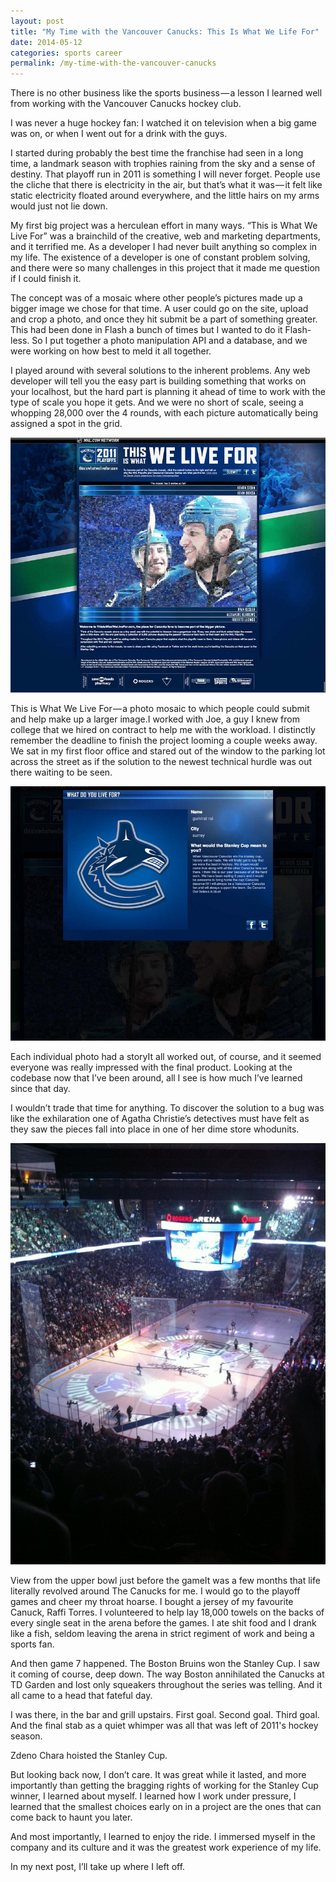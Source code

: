 ```yaml
---
layout: post
title: "My Time with the Vancouver Canucks: This Is What We Life For"
date: 2014-05-12
categories: sports career
permalink: /my-time-with-the-vancouver-canucks
---
```

There is no other business like the sports business — a lesson I learned well from working with the Vancouver Canucks hockey club.

I was never a huge hockey fan: I watched it on television when a big game was on, or when I went out for a drink with the guys.

I started during probably the best time the franchise had seen in a long time, a landmark season with trophies raining from the sky and a sense of destiny. That playoff run in 2011 is something I will never forget. People use the cliche that there is electricity in the air, but that’s what it was — it felt like static electricity floated around everywhere, and the little hairs on my arms would just not lie down.

My first big project was a herculean effort in many ways. “This is What We Live For” was a brainchild of the creative, web and marketing departments, and it terrified me. As a developer I had never built anything so complex in my life. The existence of a developer is one of constant problem solving, and there were so many challenges in this project that it made me question if I could finish it.

The concept was of a mosaic where other people’s pictures made up a bigger image we chose for that time. A user could go on the site, upload and crop a photo, and once they hit submit be a part of something greater. This had been done in Flash a bunch of times but I wanted to do it Flash-less. So I put together a photo manipulation API and a database, and we were working on how best to meld it all together.

I played around with several solutions to the inherent problems. Any web developer will tell you the easy part is building something that works on your localhost, but the hard part is planning it ahead of time to work with the type of scale you hope it gets. And we were no short of scale, seeing a whopping 28,000 over the 4 rounds, with each picture automatically being assigned a spot in the grid.

![thisiswhatwelivefor.com](/assets/images/2014-05-12/02.jpg)

This is What We Live For — a photo mosaic to which people could submit and help make up a larger image.I worked with Joe, a guy I knew from college that we hired on contract to help me with the workload. I distinctly remember the deadline to finish the project looming a couple weeks away. We sat in my first floor office and stared out of the window to the parking lot across the street as if the solution to the newest technical hurdle was out there waiting to be seen.

![thisiswhatwelivefor.com](/assets/images/2014-05-12/03.jpg)

Each individual photo had a storyIt all worked out, of course, and it seemed everyone was really impressed with the final product. Looking at the codebase now that I’ve been around, all I see is how much I’ve learned since that day.

I wouldn’t trade that time for anything. To discover the solution to a bug was like the exhilaration one of Agatha Christie’s detectives must have felt as they saw the pieces fall into place in one of her dime store whodunits.

![thisiswhatwelivefor.com](/assets/images/2014-05-12/04.jpg)

View from the upper bowl just before the gameIt was a few months that life literally revolved around The Canucks for me. I would go to the playoff games and cheer my throat hoarse. I bought a jersey of my favourite Canuck, Raffi Torres. I volunteered to help lay 18,000 towels on the backs of every single seat in the arena before the games. I ate shit food and I drank like a fish, seldom leaving the arena in strict regiment of work and being a sports fan.

And then game 7 happened. The Boston Bruins won the Stanley Cup. I saw it coming of course, deep down. The way Boston annihilated the Canucks at TD Garden and lost only squeakers throughout the series was telling. And it all came to a head that fateful day.

I was there, in the bar and grill upstairs. First goal. Second goal. Third goal. And the final stab as a quiet whimper was all that was left of 2011's hockey season.

Zdeno Chara hoisted the Stanley Cup.

But looking back now, I don’t care. It was great while it lasted, and more importantly than getting the bragging rights of working for the Stanley Cup winner, I learned about myself. I learned how I work under pressure, I learned that the smallest choices early on in a project are the ones that can come back to haunt you later.

And most importantly, I learned to enjoy the ride. I immersed myself in the company and its culture and it was the greatest work experience of my life.

In my next post, I’ll take up where I left off.
